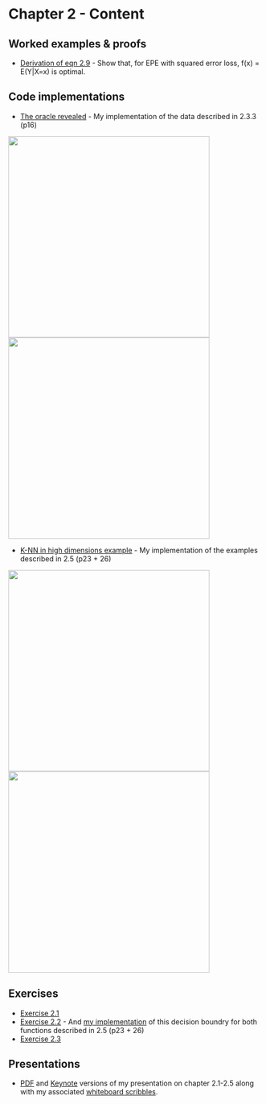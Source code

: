# Chapter 2 - Content

## Worked examples & proofs

* [Derivation of eqn 2.9](https://github.com/alanjeffares/elements-of-statistical-learning/blob/master/chapter-2/derivation_2.9.pdf) - Show that, for EPE with squared error loss, f(x) = E(Y|X=x) is optimal. 

## Code implementations

* [The oracle revealed](https://github.com/alanjeffares/elements-of-statistical-learning/blob/master/chapter-2/bayes_decision_boundary.R) - My implementation of the data described in 2.3.3 (p16)

<img src="https://raw.githubusercontent.com/alanjeffares/elements-of-statistical-learning/master/chapter-2/images/20_bivariate_means.png"  width="400"> <img src="https://raw.githubusercontent.com/alanjeffares/elements-of-statistical-learning/master/chapter-2/images/Mixed_gaussian_clusters.png"  width="400">


* [K-NN in high dimensions example](https://github.com/alanjeffares/elements-of-statistical-learning/blob/master/chapter-2/example_p23.R) - My implementation of the examples described in 2.5 (p23 + 26)

<img src="https://raw.githubusercontent.com/alanjeffares/elements-of-statistical-learning/master/chapter-2/images/MSE_vs_Dimension_1.png"  width="400"> <img src="https://raw.githubusercontent.com/alanjeffares/elements-of-statistical-learning/master/chapter-2/images/MSE_vs_Dimension_2.png"  width="400">

## Exercises

* [Exercise 2.1](https://github.com/alanjeffares/elements-of-statistical-learning/blob/master/chapter-2/exercise_2.1.pdf)
* [Exercise 2.2](https://github.com/alanjeffares/elements-of-statistical-learning/blob/master/chapter-2/exercise_2.2.pdf) - And [my implementation](https://github.com/alanjeffares/elements-of-statistical-learning/blob/master/chapter-2/bayes_decision_boundary.R) of this decision boundry for both functions described in 2.5 (p23 + 26)
* [Exercise 2.3](https://github.com/alanjeffares/elements-of-statistical-learning/blob/master/chapter-2/exercise_2.3.pdf)

## Presentations

* [PDF](https://github.com/alanjeffares/elements-of-statistical-learning/blob/master/chapter-2/presentations/slides_2.1-2.5.pdf) and [Keynote](https://github.com/alanjeffares/elements-of-statistical-learning/blob/master/chapter-2/presentations/slides_2.1-2.5.key) versions of my presentation on chapter 2.1-2.5 along with my associated [whiteboard scribbles](https://github.com/alanjeffares/elements-of-statistical-learning/blob/master/chapter-2/presentations/Whiteboard_notes.png).




